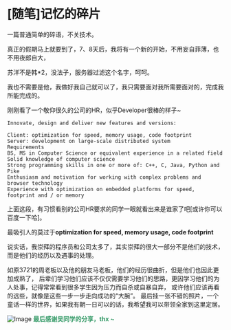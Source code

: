 # [随笔]记忆的碎片

一篇普通简单的碎语，不关技术。

<!--more-->

真正的假期马上就要到了，7、8天后，我将有一个新的开始，不用妄自菲薄，也不用夜郎自大，

苏洋不是韩*2，没法子，服务器过滤这个名字，呵呵。

我也不需要是他，我做好我自己就可以了，我只需要面对我所需要面对的，完成我所能完成的。

刚刚看了一个敬仰很久的公司的HR，似乎Developer很棒的样子~

```
Innovate, design and deliver new features and versions:

Client: optimization for speed, memory usage, code footprint
Server: development on large-scale distributed system
Requirements
BS, MS in Computer Science or equivalent experience in a related field
Solid knowledge of computer science
Strong programming skills in one or more of: C++, C, Java, Python and Pike
Enthusiasm and motivation for working with complex problems and browser technology
Experience with optimization on embedded platforms for speed, footprint and / or memory
```

上面这段，有习惯看别的公司HR要求的同学一眼就看出来是谁家了吧[或许你可以百度一下哈]。 

最吸引人的莫过于**optimization for speed, memory usage, code footprint** 

说实话，我崇拜的程序员和公司太多了，其实崇拜的很大一部分不是他们的技术，而是他们的经历以及遇事的处理。 

如原3721的周老板以及他的朋友马老板，他们的经历很曲折，但是他们也因此更加成熟了， 后辈们学习他们应该不仅仅需要学习他们的思路，更因学习他们的为人处事，记得常常看到很多学生因为压力而自杀或自暴自弃， 或许他们应该再看的远些，就像是这些一步一步走向成功的“大腕”。 最后挂一张不错的照片，一个童话一样的世界，如果我有朝一日可以的话，我希望我可以带领全家到这里定居。 

![Image](https://attachment.soulteary.com/2009/05/30/Copenhagen.jpg "Image") <span style="color: #339966;">**最后感谢吴同学的分享，thx ~**</span>

